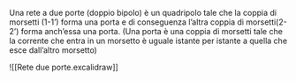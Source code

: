 Una rete a due porte (doppio bipolo) è un quadripolo tale che la coppia di morsetti (1-1’) forma una porta e di conseguenza l’altra coppia di morsetti(2-2’) forma anch’essa una porta.
(Una porta è una coppia di morsetti tale che la corrente che entra in un morsetto è uguale istante per istante a quella che esce dall’altro morsetto)

![[Rete due porte.excalidraw]]

